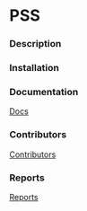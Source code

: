 # PSS

### Description



### Installation



### Documentation
[Docs](docs)


### Contributors
[Contributors](docs/CONTRIBUTING.md)


### Reports

[Reports](docs/REPORTS.md)
